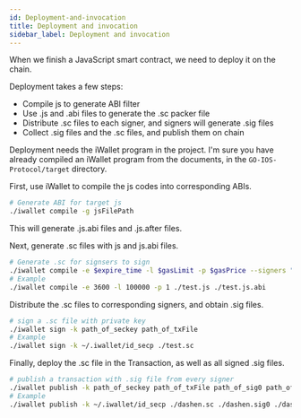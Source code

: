 ```yaml
---
id: Deployment-and-invocation
title: Deployment and invocation
sidebar_label: Deployment and invocation
---
```


When we finish a JavaScript smart contract, we need to deploy it on the chain.

Deployment takes a few steps:

- Compile js to generate ABI filter
- Use .js and .abi files to generate the .sc packer file
- Distribute .sc files to each signer, and signers will generate .sig files
- Collect .sig files and the .sc files, and publish them on chain

Deployment needs the iWallet program in the project. I'm sure you have already compiled an iWallet program from the documents, in the `GO-IOS-Protocol/target` directory.

First, use iWallet to compile the js codes into corresponding ABIs.

```bash
# Generate ABI for target js
./iwallet compile -g jsFilePath
```

This will generate .js.abi files and .js.after files.

Next, generate .sc files with js and js.abi files.

```bash
# Generate .sc for signsers to sign
./iwallet compile -e $expire_time -l $gasLimit -p $gasPrice --signers "ID0, ID1..."
# Example
./iwallet compile -e 3600 -l 100000 -p 1 ./test.js ./test.js.abi
```

Distribute the .sc files to corresponding signers, and obtain .sig files.

```bash
# sign a .sc file with private key
./iwallet sign -k path_of_seckey path_of_txFile
# Example
./iwallet sign -k ~/.iwallet/id_secp ./test.sc
```

Finally, deploy the .sc file in the Transaction, as well as all signed .sig files.

```bash
# publish a transaction with .sig file from every signer
./iwallet publish -k path_of_seckey path_of_txFile path_of_sig0 path_of_sig1 ...
# Example
./iwallet publish -k ~/.iwallet/id_secp ./dashen.sc ./dashen.sig0 ./dashen.sig1
```